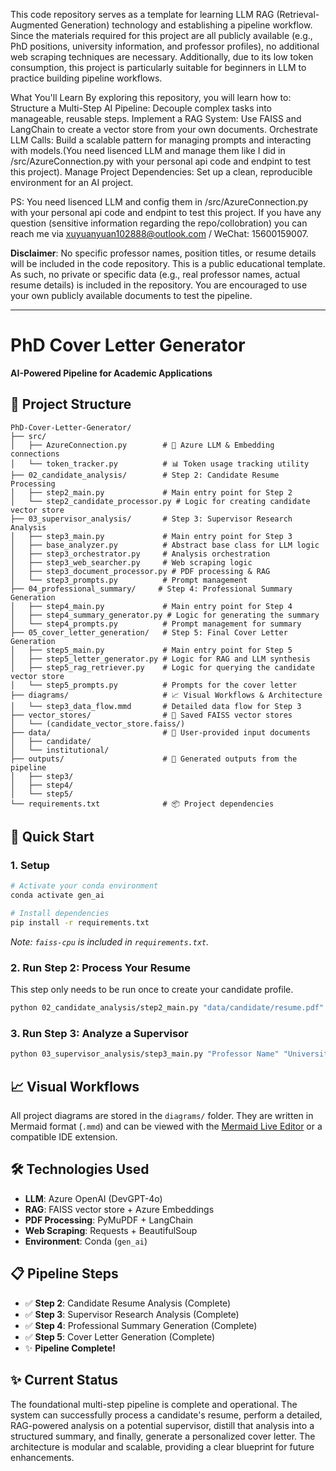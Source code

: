 This code repository serves as a template for learning LLM RAG (Retrieval-Augmented Generation) technology and establishing a pipeline workflow. Since the materials required for this project are all publicly available (e.g., PhD positions, university information, and professor profiles), no additional web scraping techniques are necessary. Additionally, due to its low token consumption, this project is particularly suitable for beginners in LLM to practice building pipeline workflows.

What You'll Learn
By exploring this repository, you will learn how to:
Structure a Multi-Step AI Pipeline: Decouple complex tasks into manageable, reusable steps.
Implement a RAG System: Use FAISS and LangChain to create a vector store from your own documents.
Orchestrate LLM Calls: Build a scalable pattern for managing prompts and interacting with models.(You need lisenced LLM and manage them like I did in /src/AzureConnection.py with your personal api code and endpint to test this project).
Manage Project Dependencies: Set up a clean, reproducible environment for an AI project.

PS: 
You need lisenced LLM and config them in /src/AzureConnection.py with your personal api code and endpint to test this project.
If you have any question (sensitive information regarding the repo/collobration) you can reach me via xuyuanyuan102888@outlook.com / WeChat: 15600159007.

**Disclaimer**: No specific professor names, position titles, or resume details will be included in the code repository.
This is a public educational template. As such, no private or specific data (e.g., real professor names, actual resume details) is included in the repository. You are encouraged to use your own publicly available documents to test the pipeline. 

---

# PhD Cover Letter Generator

**AI-Powered Pipeline for Academic Applications**

## 📂 **Project Structure**

```
PhD-Cover-Letter-Generator/
├── src/
│   ├── AzureConnection.py        # 🔑 Azure LLM & Embedding connections
│   └── token_tracker.py          # 📊 Token usage tracking utility
├── 02_candidate_analysis/        # Step 2: Candidate Resume Processing
│   ├── step2_main.py             # Main entry point for Step 2
│   └── step2_candidate_processor.py # Logic for creating candidate vector store
├── 03_supervisor_analysis/       # Step 3: Supervisor Research Analysis
│   ├── step3_main.py             # Main entry point for Step 3
│   ├── base_analyzer.py          # Abstract base class for LLM logic
│   ├── step3_orchestrator.py     # Analysis orchestration
│   ├── step3_web_searcher.py     # Web scraping logic
│   ├── step3_document_processor.py # PDF processing & RAG
│   └── step3_prompts.py          # Prompt management
├── 04_professional_summary/     # Step 4: Professional Summary Generation
│   ├── step4_main.py             # Main entry point for Step 4
│   ├── step4_summary_generator.py # Logic for generating the summary
│   └── step4_prompts.py          # Prompt management for summary
├── 05_cover_letter_generation/   # Step 5: Final Cover Letter Generation
│   ├── step5_main.py             # Main entry point for Step 5
│   ├── step5_letter_generator.py # Logic for RAG and LLM synthesis
│   ├── step5_rag_retriever.py    # Logic for querying the candidate vector store
│   └── step5_prompts.py          # Prompts for the cover letter
├── diagrams/                     # 📈 Visual Workflows & Architecture
│   └── step3_data_flow.mmd       # Detailed data flow for Step 3
├── vector_stores/                # 💾 Saved FAISS vector stores
│   └── (candidate_vector_store.faiss/)
├── data/                         # 📄 User-provided input documents
│   ├── candidate/
│   └── institutional/
├── outputs/                      # 📂 Generated outputs from the pipeline
│   ├── step3/
│   ├── step4/
│   └── step5/
└── requirements.txt              # 📦 Project dependencies
```

## 🚀 **Quick Start**

### **1. Setup**
```bash
# Activate your conda environment
conda activate gen_ai

# Install dependencies
pip install -r requirements.txt
```
*Note: `faiss-cpu` is included in `requirements.txt`.*

### **2. Run Step 2: Process Your Resume**
This step only needs to be run once to create your candidate profile.
```bash
python 02_candidate_analysis/step2_main.py "data/candidate/resume.pdf"
```

### **3. Run Step 3: Analyze a Supervisor**
```bash
python 03_supervisor_analysis/step3_main.py "Professor Name" "University" "Publication URL" "data/institutional/position.pdf"
```

## 📈 **Visual Workflows**

All project diagrams are stored in the `diagrams/` folder. They are written in Mermaid format (`.mmd`) and can be viewed with the [Mermaid Live Editor](https://mermaid.live/) or a compatible IDE extension.

## 🛠️ **Technologies Used**

- **LLM**: Azure OpenAI (DevGPT-4o)
- **RAG**: FAISS vector store + Azure Embeddings
- **PDF Processing**: PyMuPDF + LangChain
- **Web Scraping**: Requests + BeautifulSoup
- **Environment**: Conda (`gen_ai`)

## 📋 **Pipeline Steps**

- ✅ **Step 2**: Candidate Resume Analysis (Complete)
- ✅ **Step 3**: Supervisor Research Analysis (Complete)
- ✅ **Step 4**: Professional Summary Generation (Complete)
- ✅ **Step 5**: Cover Letter Generation (Complete)
- ✨ **Pipeline Complete!**

## ✨ **Current Status**

The foundational multi-step pipeline is complete and operational. The system can successfully process a candidate's resume, perform a detailed, RAG-powered analysis on a potential supervisor, distill that analysis into a structured summary, and finally, generate a personalized cover letter. The architecture is modular and scalable, providing a clear blueprint for future enhancements.
